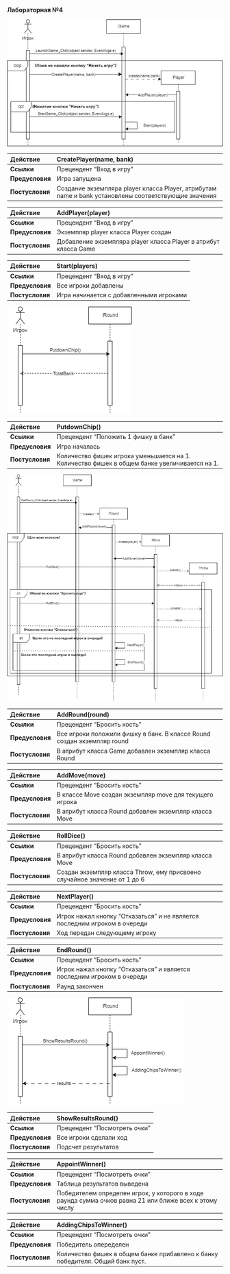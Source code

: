 ﻿**Лабораторная №4**

![Диаграмма](/images/lab4_1.png)  

|**Действие**|CreatePlayer(name, bank)|
| :- | :- |
|**Ссылки**|Прецендент “Вход в игру”|
|**Предусловия**|Игра запущена|
|**Постусловия**|Создание экземпляра player класса Player, атрибутам name и bank установлены соответствующие значения|

|**Действие**|AddPlayer(player)|
| :- | :- |
|**Ссылки**|Прецендент “Вход в игру”|
|**Предусловия**|Экземпляр player класса Player создан|
|**Постусловия**|Добавление экземпляра player класса Player в атрибут класса Game|

|**Действие**|Start(players)|
| :- | :- |
|**Ссылки**|Прецендент “Вход в игру”|
|**Предусловия**|Все игроки добавлены|
|**Постусловия**|Игра начинается с добавленными игроками|

![Диаграмма](/images/lab4_2.png)  

|**Действие**|PutdownChip()|
| :- | :- |
|**Ссылки**|Прецендент “Положить 1 фишку в банк”|
|**Предусловия**|Игра началась |
|**Постусловия**|Количество фишек игрока уменьшается на 1. Количество фишек в общем банке увеличивается на 1.|

![Диаграмма](/images/lab4_3.png)  

|**Действие**|AddRound(round)|
| :- | :- |
|**Ссылки**|Прецендент “Бросить кость”|
|**Предусловия**|Все игроки положили фишку в банк. В классе Round создан экземпляр round|
|**Постусловия**|В атрибут класса Game добавлен экземпляр класса Round|

|**Действие**|AddMove(move)|
| :- | :- |
|**Ссылки**|Прецендент “Бросить кость”|
|**Предусловия**|В классе Move создан экземпляр move для текущего игрока|
|**Постусловия**|В атрибут класса Round добавлен экземпляр класса Move|

|**Действие**|RollDice()|
| :- | :- |
|**Ссылки**|Прецендент “Бросить кость”|
|**Предусловия**|В атрибут класса Round добавлен экземпляр класса Move|
|**Постусловия**|Создан экземпляр класса Throw, ему присвоено случайное значение от 1 до 6|

|**Действие**|NextPlayer()|
| :- | :- |
|**Ссылки**|Прецендент “Бросить кость”|
|**Предусловия**|Игрок нажал кнопку “Отказаться” и не является последним игроком в очереди|
|**Постусловия**|Ход передан следующему игроку|

|**Действие**|EndRound()|
| :- | :- |
|**Ссылки**|Прецендент “Бросить кость”|
|**Предусловия**|Игрок нажал кнопку “Отказаться” и является последним игроком в очереди|
|**Постусловия**|Раунд закончен|

![Диаграмма](/images/lab4_4.png)  

|**Действие**|ShowResultsRound()|
| :- | :- |
|**Ссылки**|Прецендент “Посмотреть очки”|
|**Предусловия**|Все игроки сделали ход|
|**Постусловия**|Подсчет результатов|

|**Действие**|AppointWinner()|
| :- | :- |
|**Ссылки**|Прецендент “Посмотреть очки”|
|**Предусловия**|Таблица результатов выведена|
|**Постусловия**|Победителем определен игрок, у которого в ходе раунда сумма очков равна 21 или ближе всех к этому числу|

|**Действие**|AddingChipsToWinner()|
| :- | :- |
|**Ссылки**|Прецендент “Посмотреть очки”|
|**Предусловия**|Победитель опеределен|
|**Постусловия**|Количество фишек в общем банке прибавлено к банку победителя. Общий банк пуст.|

